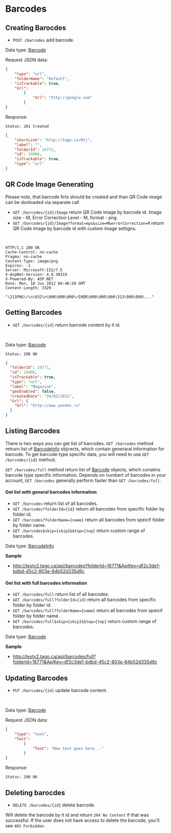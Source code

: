 Barcodes
==========

Creating Barocdes
----
* `POST /barcodes` add barcode.

Data type: [Barcode](barcode.md)

Request JSON data:

```json
{
    "type": "url", 
    "folderName": "Default",
    "isTrackable": true, 
    "Url": 
        { 
            "Url": "http://google.com"
        } 
}

```
Response:

```
Status: 201 Created
```

```json
{
    "shortLink": "http://tago.ca/MYj",
    "label": "",
    "folderId": 16771,
    "id": 24906,
    "isTrackable": true,
    "type": "url"
}
```


QR Code Image Generating
----
Please note, that barcode firts should be created and than QR Code image can be donloaded via separate call

* `GET /barcodes/{id}/Image` return QR Code image by barcode id. Image size - M, Error Correction Level - M, format - png
* `GET /barcodes/{id}/Image?format=eps&size=M&errorCorrection=M` return QR Code image by barcode id with custom image settigns.
<br />

```http
HTTP/1.1 200 OK
Cache-Control: no-cache
Pragma: no-cache
Content-Type: image/png
Expires: -1
Server: Microsoft-IIS/7.5
X-AspNet-Version: 4.0.30319
X-Powered-By: ASP.NET
Date: Mon, 18 Jun 2012 04:46:50 GMT
Content-Length: 3329

"\211PNG\r\n\032\n\000\000\000\rIHDR\000\000\000\313\000\000\..."
```

Getting Barcodes
----
* `GET /barcodes/{id}` return barcode content by it id.
<br />

Data type: [Barcode](barcode.md)

```
Status: 200 OK
```

```json
{
  "folderId": 16771,
  "id": 24906,
  "isTrackable": true,
  "type": "url",
  "label": "Magazine",
  "geoEnabled": false,
  "createdDate": "24/03/2012",
  "Url": {
    "Url": "http://www.yandex.ru"
  }
}
```

Listing Barcodes
----

There is two ways you can get list of barcodes. `GET /barcodes` method retrurn list of [BarcodeInfo](barcodeInfo.md) objcects, which contain generaral information for barcode. To get barcode type specific data, you will need to use `GET /barcodes/{id}` method. 

`GET /barcodes/full` method return list of [Barcode](barcode.md) objects, which conatins barcode type specific information. Depends on numbert of barcodes in your account, `GET /barcodes` generally perform faster than `GET /barcodes/full`.


#### Get list with general barcodes information

* `GET /barcodes` return list of all barcodes.
* `GET /barcodes?folderId={id}` return all barcodes from specific folder by folder id.
* `GET /barcodes?folderName={name}` return all barcodes from speicif folder by folder name.
* `GET /barcodes$skip={skip}&$top={top}` return custom range of barcodes.

Data type: [BarcodeInfo](barcodeInfo.md)

**Sample**

* http://testv2.tago.ca/api/barcodes?folderId=16771&ApiKey=df2c3de1-bdbd-45c2-803e-84b52d335d9c


#### Get list with full barcodes information

* `GET /barcodes/full` return list of all barcodes.
* `GET /barcodes/full?folderId={id}` return all barcodes from specific folder by folder id.
* `GET /barcodes/full?folderName={name}` return all barcodes from speicif folder by folder name.
* `GET /barcodes/full$skip={skip}&$top={top}` return custom range of barcodes.

Data type: [Barcode](barcode.md)

**Sample**

* http://testv2.tago.ca/api/barcodes/full?folderId=16771&ApiKey=df2c3de1-bdbd-45c2-803e-84b52d335d9c


Updating Barcodes
----
* `PUT /barcodes/{id}` update barcode content.
<br />

Data type: [Barcode](barcode.md)

Request JSON data:

```json
{
    "type": "text", 
    "Text": 
        { 
            "Text": "New text goes here..."
        } 
}

```

Response:

```
Status: 200 OK
```



Deleting barocdes
----
* `DELETE /barcodes/{id}` delete barcode.

Will delete the barcode by it id and return `204 No Content` if that was successful. If the user does not have access to delete the barcode, you'll see `403 Forbidden`.